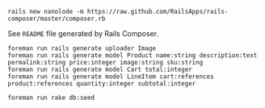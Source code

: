     rails new nanolode -m https://raw.github.com/RailsApps/rails-composer/master/composer.rb


See `README` file generated by Rails Composer.

    foreman run rails generate uploader Image
    foreman run rails generate model Product name:string description:text permalink:string price:integer image:string sku:string
    foreman run rails generate model Cart total:integer
    foreman run rails generate model LineItem cart:references product:references quantity:integer subtotal:integer

    foreman run rake db:seed
